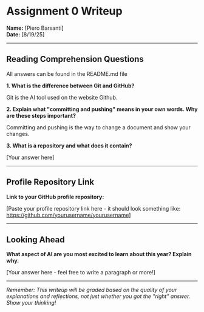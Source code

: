 # Assignment 0 Writeup

**Name:** [Piero Barsanti]  
**Date:** [8/19/25]

---

## Reading Comprehension Questions
All answers can be found in the README.md file

**1. What is the difference between Git and GitHub?**

Git is the AI tool used on the website Github.

**2. Explain what "committing and pushing" means in your own words. Why are these steps important?**

Committing and pushing is the way to change a document and show your changes.

**3. What is a repository and what does it contain?**

[Your answer here]

---

## Profile Repository Link

**Link to your GitHub profile repository:** 

[Paste your profile repository link here - it should look something like: https://github.com/yourusername/yourusername]

---

## Looking Ahead

**What aspect of AI are you most excited to learn about this year? Explain why.**

[Your answer here - feel free to write a paragraph or more!]

---

*Remember: This writeup will be graded based on the quality of your explanations and reflections, not just whether you got the "right" answer. Show your thinking!*
